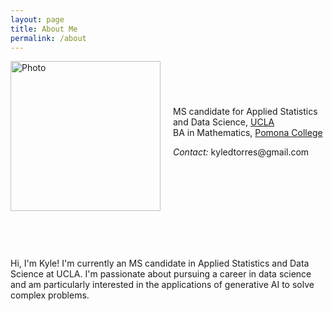 ```yaml
---
layout: page
title: About Me
permalink: /about
---
```


<div class="row" style="display:flex; align-items:center; gap:20px;">
    <div>
        <img src="{{ site.url }}/images/Grad picture.jpg"
             alt="Photo" 
             width="240">
    </div> 
    <div> 
        <div class="titles">
            MS candidate for Applied Statistics and Data Science, <a href="https://statistics.ucla.edu/">UCLA</a><br>
            BA in Mathematics, <a href="https://www.pomona.edu/">Pomona College</a>
            <br>    
            <p class="contact">
                <i class="muted">Contact:</i> kyledtorres@gmail.com
            </p>
        </div>
    </div>
</div>

<div class="row">
    <div class="twelve columns">
        <hr style="margin:30px 0;">
    </div>
</div>

<p>
	Hi, I'm Kyle! I'm currently an MS candidate in Applied Statistics and Data Science at UCLA. I'm passionate about pursuing a career in 		data science and am particularly interested in the applications of generative AI to solve complex problems.
</p>
